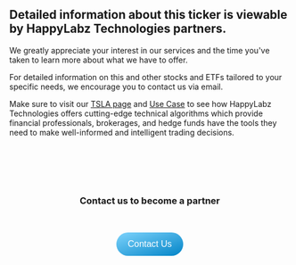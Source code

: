 <style>
button {
  background-image: linear-gradient(to top left, #0284c7, #7dd3fc);
  /* background-color: #333; */
  color: #fff;
  border: none;
  padding: 12px 20px;
  border-radius: 25px;
  cursor: pointer;
  font-size: 16px;
  width: 100%;
  margin-top: 15px;
}

button:hover {
  background-image: linear-gradient(to top left, #075985, #0ea5e9);
}

.contactBox {
  display: flex;
  margin-top: 50px;
  align-content: center;
  justify-items: center;
  justify-content: center;
}

.boxGrid {
  display: grid;
  grid-template-columns: 1fr;
  margin-bottom: 48px;
  row-gap: 16px;
  align-content: center;
  justify-content: center;
  justify-items: center;
}
</style>


<br>
<br>

<h2>Detailed information about this ticker is viewable by HappyLabz Technologies partners.</h2>


<p>
We greatly appreciate your interest in our services and the time you've taken to learn more about what we have to offer. 
</p>
<p>
For detailed information on this and other stocks and ETFs tailored to your specific needs, we encourage you to contact us via email.
</p>
<p>
Make sure to visit our <a href="{% link TSLA.md %}">TSLA page</a> and <a href="{% link navigation/use_case.md %}">Use Case</a> to see how HappyLabz Technologies offers cutting-edge technical algorithms which provide financial professionals, brokerages, and hedge funds have the tools they need to make well-informed and intelligent trading decisions.
</p>

<br>

<div class="contactBox">
  <div class="boxGrid">
    <h3>Contact us to become a partner</h3>
    <a href="mailto:accounts@happylabz.tech?subject=Let's Talk">
      <button>Contact Us</button>
    </a>
  </div>
</div>



<br>
<br>
